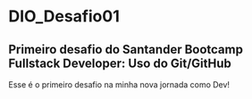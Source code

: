 # DIO_Desafio01
## Primeiro desafio do Santander Bootcamp Fullstack Developer: Uso do Git/GitHub
Esse é o primeiro desafio na minha nova jornada como Dev! 

